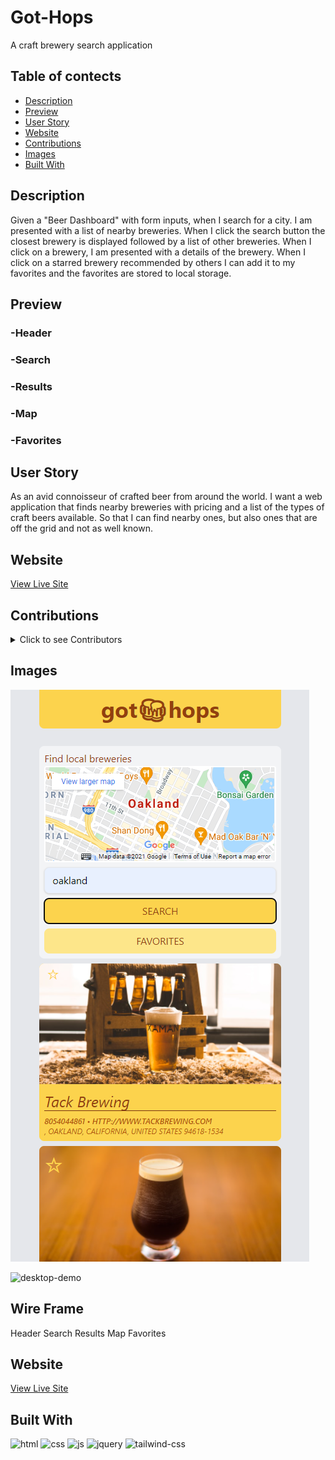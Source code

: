 # Got-Hops
A craft brewery search application


## Table of contects

- [Description](#description)
- [Preview](#preview)
- [User Story](#user-story)
- [Website](#website)
- [Contributions](#contributions) 
- [Images](#images)
- [Built With](#built-with)

## Description
Given a "Beer Dashboard" with form inputs, when I search for a city. I am presented with a list of nearby breweries. When I click the search button the closest brewery is displayed followed by a list of other breweries. When I click on a brewery, I am presented with a details of the brewery. When I click on a starred brewery recommended by others I can add it to my favorites and the favorites are stored to local storage. 

## Preview
### -Header
### -Search
### -Results
### -Map
### -Favorites

## User Story
As an avid connoisseur of crafted beer from around the world.
I want a web application that finds nearby breweries with pricing and a list of the types of craft beers available.
So that I can find nearby ones, but also ones that are off the grid and not as well known.

## Website
[View Live Site](https://scottrohrig.github.io/got-hops/)

## Contributions
<details>
<summary>Click to see Contributors</summary>
- Scott Rohrig
- Alex Marten
- Mianta McKnight</details>

## Images
![mobile-preview](./assets/images/preview-mobile.png)

![desktop-demo](./assets/images/demo-desktop.gif)

## Wire Frame

Header
Search 
Results
Map 
Favorites

## Website

[View Live Site](#got-hops)

## Built With
![html](https://img.shields.io/badge/-HTML5-E34F26?logo=html5&logoColor=white&logoWidth=30)
![css](https://img.shields.io/badge/-CSS3-1572B6?logo=css3&logoColor=white&logoWidth=30)
![js](https://img.shields.io/badge/-JavaScript-F7DF1E?logo=javascript&logoColor=white&logoWidth=30)
![jquery](https://img.shields.io/badge/-jQuery-0769AD?logo=jquery&logoColor=white&logoWidth=30)
![tailwind-css](https://img.shields.io/badge/-Tailwind%20CSS-06B6D4?logo=tailwind-css&logoColor=white&logoWidth=30)

